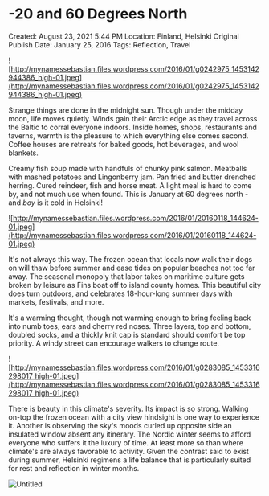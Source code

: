 # -20 and 60 Degrees North

Created: August 23, 2021 5:44 PM
Location: Finland, Helsinki
Original Publish Date: January 25, 2016
Tags: Reflection, Travel

![http://mynamessebastian.files.wordpress.com/2016/01/g0242975_1453142944386_high-01.jpeg](http://mynamessebastian.files.wordpress.com/2016/01/g0242975_1453142944386_high-01.jpeg)

Strange things are done in the midnight sun. Though under the midday moon, life moves quietly. Winds gain their Arctic edge as they travel across the Baltic to corral everyone indoors. Inside homes, shops, restaurants and taverns, warmth is the pleasure to which everything else comes second. Coffee houses are retreats for baked goods, hot beverages, and wool blankets.

Creamy fish soup made with handfuls of chunky pink salmon. Meatballs with mashed potatoes and Lingonberry jam. Pan fried and butter drenched herring. Cured reindeer, fish and horse meat. A light meal is hard to come by, and not much use when found. This is January at 60 degrees north - and *boy* is it cold in Helsinki!

![http://mynamessebastian.files.wordpress.com/2016/01/20160118_144624-01.jpeg](http://mynamessebastian.files.wordpress.com/2016/01/20160118_144624-01.jpeg)

It's not always this way. The frozen ocean that locals now walk their dogs on will thaw before summer and ease tides on popular beaches not too far away. The seasonal monopoly that labor takes on maritime culture gets broken by leisure as Fins boat off to island county homes. This beautiful city does turn outdoors, and celebrates 18-hour-long summer days with markets, festivals, and more.

It's a warming thought, though not warming enough to bring feeling back into numb toes, ears and cherry red noses. Three layers, top and bottom, doubled socks, and a thickly knit cap is standard should comfort be top priority. A windy street can encourage walkers to change route.

![http://mynamessebastian.files.wordpress.com/2016/01/g0283085_1453316298017_high-01.jpeg](http://mynamessebastian.files.wordpress.com/2016/01/g0283085_1453316298017_high-01.jpeg)

There is beauty in this climate's severity. Its impact is so strong. Walking on-top the frozen ocean with a city view hindsight is one way to experience it. Another is observing the sky's moods curled up opposite side an insulated window absent any itinerary. The Nordic winter seems to afford everyone who suffers it the luxury of time. At least more so than where climate's are always favorable to activity. Given the contrast said to exist during summer, Helsinki regimens a life balance that is particularly suited for rest and reflection in winter months.

![Untitled](notion-import/writing/Writing%208e79ce15b0f5476c8359f01b8daaa835/Blogs%20b243d8016e094db7a64e51a987b86d99/sebastianscholl%20com%208a3e8a39a31447d1b19ff195488f3ac5/-20%20and%2060%20Degrees%20North%20779aab922eeb4440885fcc7ccf7159c9/Untitled.png)